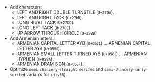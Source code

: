 * Add characters:
  - LEFT AND RIGHT DOUBLE TURNSTILE (`U+27DA`).
  - LEFT AND RIGHT TACK (`U+27DB`).
  - LONG RIGHT TACK (`U+27DD`).
  - LONG LEFT TACK (`U+27DE`).
  - UP ARROW THROUGH CIRCLE (`U+29BD`).
* Add Armenian letters:
  - ARMENIAN CAPITAL LETTER AYB (`U+0531`) ... ARMENIAN CAPITAL LETTER AYB (`U+0556`).
  - ARMENIAN SMALL LETTER TURNED AYB (`U+0560`) ... ARMENIAN HYPHEN (`U+058A`).
  - ARMENIAN DRAM SIGN (`U+058F`).
* Optimize `semi-chancery-straight-serifed` and `semi-chancery-curly-serifed` variants for `x` (`cv58`).
